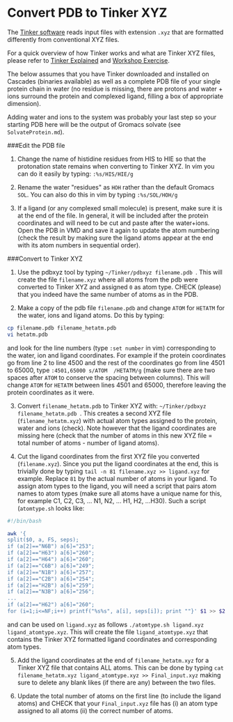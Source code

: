 

# Convert PDB to Tinker XYZ

The [Tinker software](https://dasher.wustl.edu/tinker/) reads input files with extension `.xyz` that are formatted differently from conventional XYZ files. 

For a quick overview of how Tinker works and what are Tinker XYZ files, please refer to [Tinker Explained](http://chembytes.wikidot.com/tinker-s-wiki) and [Workshop Exercise](https://sites.google.com/site/amoebaworkshop/exercise-1#TOC-Restarting-a-simulation).

The below assumes that you have Tinker downloaded and installed on Cascades (binaries available) as well as a complete PDB file of your single protein chain in water (no residue is missing, there are protons and water + ions surround the protein and complexed ligand, filling a box of appropriate dimension). 

Adding water and ions to the system was probably your last step so your starting PDB here will be the output of Gromacs solvate (see `SolvateProtein.md`).


###Edit the PDB file
1) Change the name of histidine residues from HIS to HIE so that the protonation state remains when converting to Tinker XYZ. In vim you can do it easily by typing:
`:%s/HIS/HIE/g`

2) Rename the water "residues" as `HOH` rather than the default Gromacs `SOL`. You can also do this in vim by typing `:%s/SOL/HOH/g`

3) If a ligand (or any complexed small molecule) is present, make sure it is at the end of the file. In general, it will be included after the protein coordinates and will need to be cut and paste after the water+ions. Open the PDB in VMD and save it again to update the atom numbering (check the result by making sure the ligand atoms appear at the end with its atom numbers in sequential order). 

###Convert to Tinker XYZ
1) Use the pdbxyz tool by typing `~/Tinker/pdbxyz filename.pdb `. This will create the file `filename.xyz` where all atoms from the pdb were converted to Tinker XYZ and assigned `0` as atom type. CHECK (please) that you indeed have the same number of atoms as in the PDB. 

2) Make a copy of the pdb file `filename.pdb` and change `ATOM` for `HETATM` for the water, ions and ligand atoms. Do this by typing:

```sh
cp filename.pdb filename_hetatm.pdb
vi hetatm.pdb 

```
and look for the line numbers (type `:set number` in vim) corresponding to the water, ion and ligand coordinates. For example if the protein coordinates go from line 2 to line 4500 and the rest of the coordinates go from line 4501 to 65000, type `:4501,65000 s/ATOM  /HETATM/g` (make sure there are two spaces after `ATOM` to conserve the spacing between columns). This will change `ATOM` for `HETATM` between lines 4501 and 65000, therefore leaving the protein coordinates as it were. 

3) Convert `filename_hetatm.pdb` to Tinker XYZ with: `~/Tinker/pdbxyz filename_hetatm.pdb `. This creates a second XYZ file (`filename_hetatm.xyz`) with actual atom types assigned to the protein, water and ions (check). Note however that the ligand coordinates are missing here (check that the number of atoms in this new XYZ file = total number of atoms - number of ligand atoms). 

4) Cut the ligand coordinates from the first XYZ file you converted (`filename.xyz`). Since you put the ligand coordinates at the end, this is trivially done by typing `tail -n 81 filename.xyz >> ligand.xyz` for example. Replace `81` by the actual number of atoms in your ligand. To assign atom types to the ligand, you will need a script that pairs atom names to atom types (make sure all atoms have a unique name for this, for example C1, C2, C3, ... N1, N2, ... H1, H2, ...H30). Such a script (`atomtype.sh` looks like:

```sh
#!/bin/bash

awk '{
split($0, a, FS, seps);
if (a[2]=="N6B") a[6]="253";
if (a[2]=="H63") a[6]="260";
if (a[2]=="H64") a[6]="260";
if (a[2]=="C6B") a[6]="249";
if (a[2]=="N1B") a[6]="257";
if (a[2]=="C2B") a[6]="254";
if (a[2]=="H2B") a[6]="259";
if (a[2]=="N3B") a[6]="256";
...
if (a[2]=="H62") a[6]="260";
for (i=1;i<=NF;i++) printf("%s%s", a[i], seps[i]); print ""}' $1 >> $2

```

and can be used on `ligand.xyz` as follows `./atomtype.sh ligand.xyz ligand_atomtype.xyz`. This will create the file `ligand_atomtype.xyz` that contains the Tinker XYZ formatted ligand coordinates and corresponding atom types. 

5) Add the ligand coordinates at the end of `filename_hetatm.xyz` for a Tinker XYZ file that contains ALL atoms. This can be done by typing `cat filename_hetatm.xyz ligand_atomtype.xyz >> Final_input.xyz` making sure to delete any blank likes (if there are any) between the two files. 

6) Update the total number of atoms on the first line (to include the ligand atoms) and CHECK that your `Final_input.xyz` file has (i) an atom type assigned to all atoms (ii) the correct number of atoms. 
